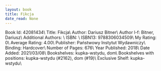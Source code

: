 ```yaml
---
layout: book
title: Fikcja
date_read: None
---
```


Book Id: 42081434\ 
Title: Fikcja\ 
Author: Dariusz Bitner\ 
Author l-f: Bitner, Dariusz\ 
Additional Authors: \ 
ISBN: \ 
ISBN13: 9788306034509\ 
My Rating: 0\ 
Average Rating: 4.00\ 
Publisher: Państwowy Instytut Wydawniczy\ 
Binding: Hardcover\ 
Number of Pages: 676\ 
Year Published: 2018\ 
Date Added: 2021/03/08\ 
Bookshelves: kupka-wstydu, dom\ 
Bookshelves with positions: kupka-wstydu (#2162), dom (#19)\ 
Exclusive Shelf: kupka-wstydu\ 

